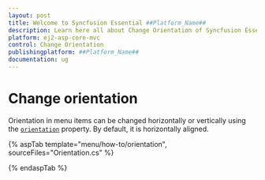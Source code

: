```yaml
---
layout: post
title: Welcome to Syncfusion Essential ##Platform_Name##
description: Learn here all about Change Orientation of Syncfusion Essential ##Platform_Name## widgets based on HTML5 and jQuery.
platform: ej2-asp-core-mvc
control: Change Orientation
publishingplatform: ##Platform_Name##
documentation: ug
---
```


# Change orientation

Orientation in menu items can be changed horizontally or vertically using the
[`orientation`](https://help.syncfusion.com/cr/cref_files/aspnetcore-js2/Syncfusion.EJ2~Syncfusion.EJ2.Navigations.Menu~Orientation.html) property.
By default, it is horizontally aligned.

{% aspTab template="menu/how-to/orientation", sourceFiles="Orientation.cs" %}

{% endaspTab %}
